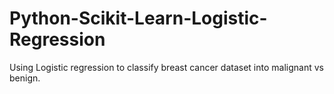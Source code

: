 # Python-Scikit-Learn-Logistic-Regression
Using Logistic regression to classify breast cancer dataset into malignant vs benign. 
